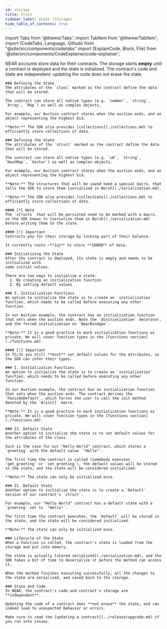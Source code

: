 ```yaml
---
id: storage
title: State
sidebar_label: State (Storage)
hide_table_of_contents: true
---
```


import Tabs from '@theme/Tabs';
import TabItem from '@theme/TabItem';
import {CodeTabs, Language, Github} from "@site/src/components/codetabs"
import {ExplainCode, Block, File} from '@site/src/components/CodeExplainer/code-explainer';

NEAR accounts store data for their contracts. The storage starts **empty** until a contract is deployed and the state is initialized. The contract's code and state are independent: updating the code does not erase the state.

<ExplainCode languages="js,rust" >

<Block highlights='{"js": "3-6,10-11"}' fname="auction">

```
### Defining the State
The attributes of the `class` marked as the contract define the data that will be stored.

The contract can store all native types (e.g. `number`, `string`, `Array`, `Map`) as well as complex objects.

For example, our Auction contract stores when the auction ends, and an object representing the highest bid.

**Note:** The SDK also provides [collections](./collections.md) to efficiently store collections of data.
```

</Block>

<Block highlights='{"rust": "6-9,14,15"}' fname="auction">

```
### Defining the State
The attributes of the `struct` marked as the contract define the data that will be stored.

The contract can store all native types (e.g. `u8`, `string`, `HashMap`, `Vector`) as well as complex objects.

For example, our Auction contract stores when the auction ends, and an object representing the highest bid.

**Note:** The structures that will be saved need a special macro, that tells the SDK to store them [serialized in Borsh](./serialization.md).

**Note:** The SDK also provides [collections](./collections.md) to efficiently store collections of data.
```

</Block>

<Block highlights='{"rust": "4"}' fname="auction">

```
#### [*] Note
The `structs` that will be persisted need to be marked with a macro, so the SDK knows to [serialize them in Borsh](./serialization.md) before writing them to the state.
```

</Block>

<Block highlights='{"js":"", "rust": ""}' fname="auction">

```
#### [!] Important
Contracts pay for their storage by locking part of their balance.

It currently costs ~**1Ⓝ** to store **100KB** of data.
```

</Block>

<Block highlights='{"js": "", "rust": ""}' fname="auction" >

```
### Initializing the State
After the contract is deployed, its state is empty and needs to be initialized with
some initial values.

There are two ways to initialize a state:
  1. By creating an initialization function
  2. By setting default values
```

</Block>

<Block highlights='{"js": "8,13-17"}' fname="auction">

```
### I. Initialization Functions
An option to initialize the state is to create an `initialization` function, which needs to be called before executing any other function.

In our Auction example, the contract has an initialization function that sets when the auction ends. Note the `@initialization` decorator, and the forced initialization on `NearBindgen`.

**Note:** It is a good practice to mark initialization functions as private. We will cover function types in the [functions section](./functions.md).
```

</Block>

<Block highlights='{"js": "10-11"}' fname="auction">

```
#### [!] Important
In TS/JS you still **must** set default values for the attributes, so the SDK can infer their types.
```

</Block>

<Block highlights='{"rust": "12,22-30"}' fname="auction">

```
### I. Initialization Functions
An option to initialize the state is to create an `initialization` function, which needs to be called before executing any other function.

In our Auction example, the contract has an initialization function that sets when the auction ends. The contract derives the `PanicOnDefault`, which forces the user to call the init method denoted by the `#[init]` macro.

**Note:** It is a good practice to mark initialization functions as private. We will cover function types in the [functions section](./functions.md).
```

</Block>

<Block highlights='{"js": "5"}' fname="hello">

```
### II. Default State
Another option to initialize the state is to set default values for the attributes of the class.

Such is the case for our "Hello World" contract, which stores a `greeting` with the default value `"Hello"`.

The first time the contract is called (somebody executes `get_greeting` or `set_greeting`), the default values will be stored in the state, and the state will be considered initialized.

**Note:** The state can only be initialized once.
```

</Block>

<Block highlights='{"rust": "10-16"}' fname="hello">

```
### II. Default State
Another option to initialize the state is to create a `Default` version of our contract's `struct`.

For example, our "Hello World" contract has a default state with a `greeting` set to `"Hello"`.

The first time the contract executes, the `Default` will be stored in the state, and the state will be considered initialized.

**Note:** The state can only be initialized once.
```

</Block>

<Block highlights='{"js": "", "rust":""}' fname="hello">

```
### Lifecycle of the State
When a function is called, the contract's state is loaded from the storage and put into memory.

The state is actually [stored serialized](./serialization.md), and the SDK takes a bit of time to deserialize it before the method can access it.

When the method finishes executing successfully, all the changes to the state are serialized, and saved back to the storage.
```

</Block>

<Block highlights='{"js": "", "rust":""}' fname="hello">

```
### State and Code
In NEAR, the contract's code and contract's storage are **independent**.

Updating the code of a contract does **not erase** the state, and can indeed lead to unexpected behavior or errors.

Make sure to read the [updating a contract](../release/upgrade.md) if you run into issues.
```

</Block>

<File language="js" fname="auction"
 url="https://github.com/near-examples/auction-examples/blob/main/contract-ts/src/contract.ts"
 start="2" end="51" />

<File language="js" fname="hello"
 url="https://github.com/near-examples/hello-near-examples/blob/main/contract-ts/src/contract.ts"
 start="2" end="18" />

<File language="rust" fname="auction"
 url="https://github.com/near-examples/auction-examples/blob/main/contract-rs/src/lib.rs"
 start="2" end="68" />

<File language="rust" fname="hello"
 url="https://github.com/near-examples/hello-near-examples/blob/main/contract-rs/src/lib.rs"
 start="2" end="32" />

</ExplainCode>
